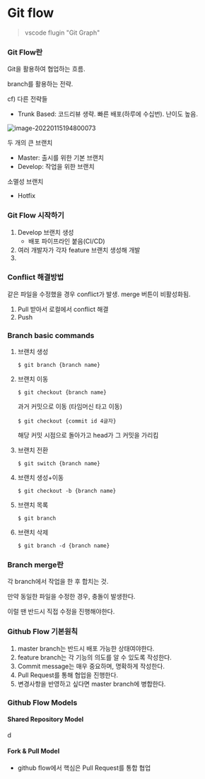 # Git flow

> vscode flugin "Git Graph"

### Git Flow란

Git을 활용하여 협업하는 흐름.

branch를 활용하는 전략.

cf) 다른 전략들

- Trunk Based: 코드리뷰 생략. 빠른 배포(하루에 수십번). 난이도 높음.



![image-20220115194800073](C:\Users\USER\AppData\Roaming\Typora\typora-user-images\image-20220115194800073.png)

두 개의 큰 브랜치

- Master: 출시를 위한 기본 브랜치
- Develop: 작업을 위한 브랜치

소멸성 브랜치

- Hotfix

### Git Flow 시작하기

1. Develop 브랜치 생성
   - 배포 파이프라인 붙음(CI/CD)
2. 여러 개발자가 각자 feature 브랜치 생성해 개발
3. 

### Conflict 해결방법

같은 파일을 수정했을 경우 conflict가 발생. merge 버튼이 비활성화됨.

1. Pull 받아서 로컬에서 conflict 해결
2. Push 

### Branch basic commands

1. 브랜치 생성

   ```
   $ git branch {branch name}
   ```

2. 브랜치 이동

   ```
   $ git checkout {branch name}
   ```

   

   과거 커밋으로 이동 (타임머신 타고 이동)

   ```
   $ git checkout {commit id 4글자}
   ```

   해당 커밋 시점으로 돌아가고 head가 그 커밋을 가리킴

3. 브랜치 전환

   ```
   $ git switch {branch name}
   ```

   

4. 브랜치 생성+이동

   ```
   $ git checkout -b {branch name}
   ```

5. 브랜치 목록

   ```
   $ git branch
   ```

5. 브랜치 삭제

   ```
   $ git branch -d {branch name}
   ```

### Branch merge란

각 branch에서 작업을 한 후 합치는 것.

만약 동일한 파일을 수정한 경우, 충돌이 발생한다.

이럴 땐 반드시 직접 수정을 진행해야한다.

### Github Flow 기본원칙

1. master branch는 반드시 배포 가능한 상태여야한다.
2. feature branch는 각 기능의 의도를 알 수 있도록 작성한다.
3. Commit message는 매우 중요하며, 명확하게 작성한다.
4. Pull Request를 통해 협업을 진행한다.
5. 변경사항을 반영하고 싶다면 master branch에 병합한다.

### Github Flow Models

#### Shared Repository Model

d

#### Fork & Pull Model



- github flow에서 핵심은 Pull Request를 통합 협업